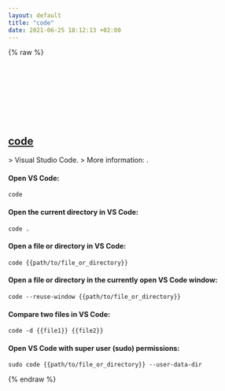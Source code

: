 ```yaml
---
layout: default
title: "code"
date: 2021-06-25 18:12:13 +02:00
---
```

{% raw %}
<h2 id="code">
  <a href="/en/common/code.html">code</a> <a href="#code"><svg class="icon">
    <use href="/assets/images/unicode_sprite.svg#link" />
  </svg></a>
</h2>
> Visual Studio Code.
> More information: <https://github.com/microsoft/vscode>.

#### Open VS Code:
```shell
code
```
#### Open the current directory in VS Code:
```shell
code .
```
#### Open a file or directory in VS Code:
```shell
code {{path/to/file_or_directory}}
```
#### Open a file or directory in the currently open VS Code window:
```shell
code --reuse-window {{path/to/file_or_directory}}
```
#### Compare two files in VS Code:
```shell
code -d {{file1}} {{file2}}
```
#### Open VS Code with super user (sudo) permissions:
```shell
sudo code {{path/to/file_or_directory}} --user-data-dir
```
{% endraw %}